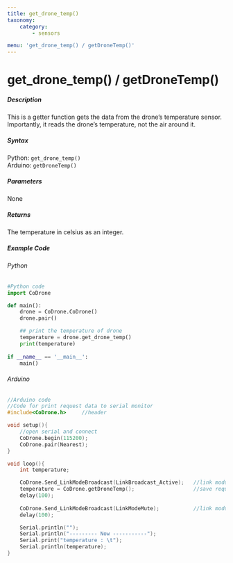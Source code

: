```yaml
---
title: get_drone_temp()
taxonomy:
    category:
        - sensors

menu: 'get_drone_temp() / getDroneTemp()'
---
```


# get_drone_temp() / getDroneTemp()

##### Description

This is a getter function gets the data from the drone’s temperature sensor.<br/>Importantly, it reads the drone’s temperature, not the air around it.

##### Syntax
Python: ```get_drone_temp()```<br />
Arduino: ```getDroneTemp()```

##### Parameters

None

##### Returns

The temperature in celsius as an integer.

##### Example Code
###### Python
```python
#Python code
import CoDrone

def main():
	drone = CoDrone.CoDrone()
	drone.pair()

	## print the temperature of drone
	temperature = drone.get_drone_temp()
	print(temperature)
	
if __name__ == '__main__':
	main()

```
###### Arduino
```c
//Arduino code
//Code for print request data to serial monitor
#include<CoDrone.h>		//header

void setup(){
	//open serial and connect
	CoDrone.begin(115200);
	CoDrone.pair(Nearest);		
}

void loop(){
	int temperature;

	CoDrone.Send_LinkModeBroadcast(LinkBroadcast_Active);	//link module mode change => Active
	temperature = CoDrone.getDroneTemp();					//save request data
	delay(100);
	    
	CoDrone.Send_LinkModeBroadcast(LinkModeMute);       	//link module mode change => Mute
	delay(100);

	Serial.println("");
	Serial.println("--------- Now -----------");
	Serial.print("temperature : \t");
	Serial.println(temperature);	
}

```